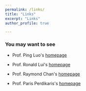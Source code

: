 ```yaml
---
permalink: /links/
title: "Links"
excerpt: "Links"
author_profile: true

---
```

### You may want to see

* Prof. Ping Luo's [homepage](http://luoping.me/)

* Prof. Ronald Lui's [homepage](https://www.math.cuhk.edu.hk/~lmlui/)

* Prof. Raymond Chan's [homepage](https://www.math.cuhk.edu.hk/~rchan/)

* Prof. Paris Perdikaris's [homepage](https://www.amcs.upenn.edu/people/paris-perdikaris)


